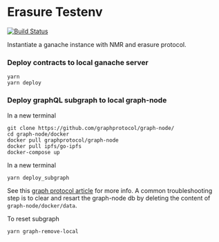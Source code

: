 # Erasure Testenv

[![Build Status](https://github.com/erasureprotocol/erasure-protocol/workflows/CI/badge.svg)](https://github.com/erasureprotocol/erasure-protocol/actions)

Instantiate a ganache instance with NMR and erasure protocol.

### Deploy contracts to local ganache server

```
yarn
yarn deploy
```

### Deploy graphQL subgraph to local graph-node

In a new terminal

```
git clone https://github.com/graphprotocol/graph-node/
cd graph-node/docker
docker pull graphprotocol/graph-node
docker pull ipfs/go-ipfs
docker-compose up
```

In a new terminal

```
yarn deploy_subgraph
```

See this [graph protocol article](https://thegraph.com/docs/quick-start) for more info. A common troubleshooting step is to clear and resart the graph-node db by deleting the content of `graph-node/docker/data`.

To reset subgraph

```
yarn graph-remove-local
```
